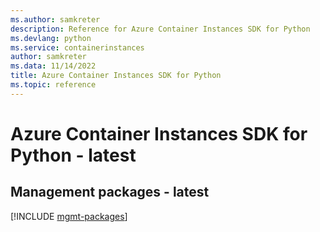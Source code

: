 ```yaml
---
ms.author: samkreter
description: Reference for Azure Container Instances SDK for Python
ms.devlang: python
ms.service: containerinstances
author: samkreter
ms.data: 11/14/2022
title: Azure Container Instances SDK for Python
ms.topic: reference
---
```

# Azure Container Instances SDK for Python - latest

## Management packages - latest
[!INCLUDE [mgmt-packages](container-instances-mgmt-index.md)]